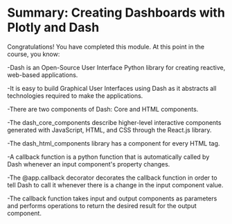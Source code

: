# Summary: Creating Dashboards with Plotly and Dash
Congratulations! You have completed this module. At this point in the course, you know: 

-Dash is an Open-Source User Interface Python library for creating reactive, web-based applications.

-It is easy to build Graphical User Interfaces using Dash as it abstracts all technologies required to make the applications.

-There are two components of Dash: Core and HTML components.

-The dash_core_components describe higher-level interactive components generated with JavaScript, HTML, and CSS through the React.js library.

-The dash_html_components library has a component for every HTML tag.

-A callback function is a python function that is automatically called by Dash whenever an input component's property changes.

-The @app.callback decorator decorates the callback function in order to tell Dash to call it whenever there is a change in the input component value.

-The callback function takes input and output components as parameters and performs operations to return the desired result for the output component.
